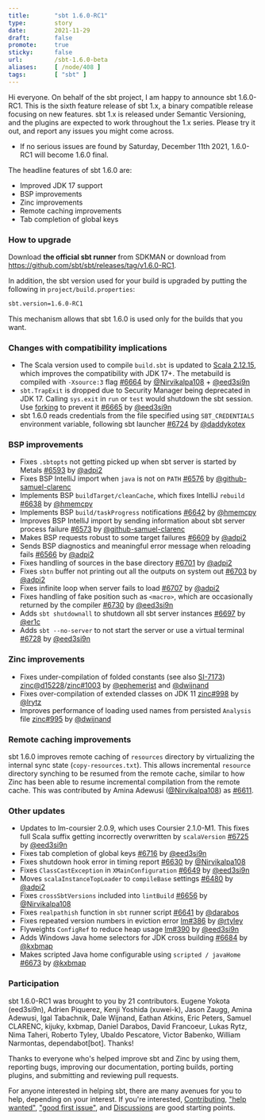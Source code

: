 ```yaml
---
title:       "sbt 1.6.0-RC1"
type:        story
date:        2021-11-29
draft:       false
promote:     true
sticky:      false
url:         /sbt-1.6.0-beta
aliases:     [ /node/408 ]
tags:        [ "sbt" ]
---
```


Hi everyone. On behalf of the sbt project, I am happy to announce sbt 1.6.0-RC1. This is the sixth feature release of sbt 1.x, a binary compatible release focusing on new features. sbt 1.x is released under Semantic Versioning, and the plugins are expected to work throughout the 1.x series. Please try it out, and report any issues you might come across.

- If no serious issues are found by Saturday, December 11th 2021, 1.6.0-RC1 will become 1.6.0 final.

The headline features of sbt 1.6.0 are:

- Improved JDK 17 support
- BSP improvements
- Zinc improvements
- Remote caching improvements
- Tab completion of global keys

<!--more-->

### How to upgrade

Download **the official sbt runner** from SDKMAN or download from <https://github.com/sbt/sbt/releases/tag/v1.6.0-RC1>.

In addition, the sbt version used for your build is upgraded by putting the following in `project/build.properties`:

```bash
sbt.version=1.6.0-RC1
```

This mechanism allows that sbt 1.6.0 is used only for the builds that you want.

### Changes with compatibility implications

- The Scala version used to compile `build.sbt` is updated to [Scala 2.12.15](https://github.com/scala/scala/releases/tag/v2.12.15), which improves the compatibility with JDK 17+. The metabuild is compiled with `-Xsource:3` flag [#6664][6664] by [@Nirvikalpa108][@Nirvikalpa108] + [@eed3si9n][@eed3si9n]
- `sbt.TrapExit` is dropped due to Security Manager being deprecated in JDK 17. Calling `sys.exit` in `run` or `test` would shutdown the sbt session. Use [forking](https://www.scala-sbt.org/1.x/docs/Forking.html) to prevent it [#6665][6665] by [@eed3si9n][@eed3si9n]
- sbt 1.6.0 reads credentials from the file specified using `SBT_CREDENTIALS` environment variable, following sbt launcher [#6724][6724] by [@daddykotex][@daddykotex]

### BSP improvements

- Fixes `.sbtopts`  not getting picked up when sbt server is started by Metals [#6593][6593] by [@adpi2][@adpi2]
- Fixes BSP IntelliJ import when `java` is not on `PATH` [#6576][6576] by [@github-samuel-clarenc][@github-samuel-clarenc]
- Implements BSP `buildTarget/cleanCache`, which fixes IntelliJ `rebuild` [#6638][6638] by [@hmemcpy][@hmemcpy]
- Implements BSP `build/taskProgress` notifications [#6642][6642] by [@hmemcpy][@hmemcpy]
- Improves BSP IntelliJ import by sending information about sbt server process failure  [#6573][6573] by [@github-samuel-clarenc][@github-samuel-clarenc]
- Makes BSP requests robust to some target failures [#6609][6609] by [@adpi2][@adpi2]
- Sends BSP diagnostics and meaningful error message when reloading fails [#6566][6566] by [@adpi2][@adpi2]
- Fixes handling of sources in the base directory [#6701][6701] by [@adpi2][@adpi2]
- Fixes `sbtn` buffer not printing out all the outputs on system out [#6703][6703] by [@adpi2][@adpi2]
- Fixes infinite loop when server fails to load [#6707][6707] by [@adpi2][@adpi2]
- Fixes handling of fake position such as `<macro>`, which are occasionally returned by the compiler [#6730][6730] by [@eed3si9n][@eed3si9n]
- Adds `sbt shutdownall` to shutdown all sbt server instances [#6697][6697] by [@er1c][@er1c]
- Adds `sbt --no-server` to not start the server or use a virtual terminal [#6728][6728] by [@eed3si9n][@eed3si9n]

### Zinc improvements

- Fixes under-compilation of folded constants (see also [SI-7173][SI-7173]) [zinc@d15228][zincd15228]/[zinc#1003][zinc1003] by [@ephemerist][@ephemerist] and [@dwijnand][@dwijnand]
- Fixes over-compilation of extended classes on JDK 11 [zinc#998][zinc998] by [@lrytz][@lrytz]
- Improves performance of loading used names from persisted `Analysis` file [zinc#995][zinc995] by [@dwijnand][@dwijnand]

### Remote caching improvements

sbt 1.6.0 improves remote caching of `resources` directory by virtualizing the internal sync state (`copy-resources.txt`). This allows incremental `resource` directory synching to be resumed from the remote cache, similar to how Zinc has been able to resume incremental compilation from the remote cache. This was contributed by Amina Adewusi ([@Nirvikalpa108][@Nirvikalpa108]) as [#6611][6611].

### Other updates

- Updates to lm-coursier 2.0.9, which uses Coursier 2.1.0-M1. This fixes full Scala suffix getting incorrectly overwritten by `scalaVersion` [#6725][6725] by [@eed3si9n][@eed3si9n]
- Fixes tab completion of global keys [#6716][6716] by [@eed3si9n][@eed3si9n]
- Fixes shutdown hook error in timing report [#6630][6630] by [@Nirvikalpa108][@Nirvikalpa108]
- Fixes `ClassCastException` in `XMainConfiguration` [#6649][6649] by [@eed3si9n][@eed3si9n]
- Moves `scalaInstanceTopLoader` to `compileBase` settings [#6480][6480] by [@adpi2][@adpi2]
- Fixes `crossSbtVersions` included into `lintBuild` [#6656][6656] by [@Nirvikalpa108][@Nirvikalpa108]
- Fixes `realpathish` function in `sbt` runner script [#6641][6641] by [@darabos][@darabos]
- Fixes repeated version numbers in eviction error [lm#386][lm386] by [@rtyley][@rtyley]
- Flyweights `ConfigRef` to reduce heap usage [lm#390][lm390] by [@eed3si9n][@eed3si9n]
- Adds Windows Java home selectors for JDK cross building [#6684][6684] by [@kxbmap][@kxbmap]
- Makes scripted Java home configurable using `scripted / javaHome` [#6673][6673] by [@kxbmap][@kxbmap]

### Participation

sbt 1.6.0-RC1 was brought to you by 21 contributors. Eugene Yokota (eed3si9n), Adrien Piquerez, Kenji Yoshida (xuwei-k), Jason Zaugg, Amina Adewusi, Igal Tabachnik, Dale Wijnand, Eathan Atkins, Eric Peters, Samuel CLARENC, kijuky, kxbmap, Daniel Darabos, David Francoeur, Lukas Rytz, Nima Taheri, Roberto Tyley, Ubaldo Pescatore, Victor Babenko, William Narmontas, dependabot[bot]. Thanks!

Thanks to everyone who's helped improve sbt and Zinc by using them, reporting bugs, improving our documentation, porting builds, porting plugins, and submitting and reviewing pull requests.

For anyone interested in helping sbt, there are many avenues for you to help, depending on your interest. If you're interested, [Contributing](https://github.com/sbt/sbt/blob/develop/CONTRIBUTING.md), ["help wanted"](https://github.com/sbt/sbt/issues?q=is%3Aissue+is%3Aopen+label%3A%22help+wanted%22), ["good first issue"](https://github.com/sbt/sbt/issues?q=is%3Aissue+is%3Aopen+label%3A%22good+first+issue%22), and [Discussions](https://github.com/sbt/sbt/discussions/) are good starting points.


  [@eed3si9n]: https://github.com/eed3si9n
  [@Nirvikalpa108]: https://github.com/Nirvikalpa108
  [@adpi2]: https://github.com/adpi2
  [@er1c]: https://github.com/er1c
  [@eatkins]: https://github.com/eatkins
  [@dwijnand]: https://github.com/dwijnand
  [@retronym]: https://github.com/retronym
  [@github-samuel-clarenc]: https://github.com/github-samuel-clarenc
  [@hmemcpy]: https://github.com/hmemcpy
  [@lrytz]: https://github.com/lrytz
  [@ephemerist]: https://github.com/ephemerist
  [@rtyley]: https://github.com/rtyley
  [@darabos]: https://github.com/darabos
  [@nimatrueway]: https://github.com/nimatrueway
  [@kxbmap]: https://github.com/kxbmap
  [@kijuky]: https://github.com/kijuky
  [@daddykotex]: https://github.com/daddykotex
  [6480]: https://github.com/sbt/sbt/pull/6480
  [6566]: https://github.com/sbt/sbt/pull/6566
  [6593]: https://github.com/sbt/sbt/pull/6593
  [6576]: https://github.com/sbt/sbt/pull/6576
  [6573]: https://github.com/sbt/sbt/pull/6573
  [6609]: https://github.com/sbt/sbt/pull/6609
  [6611]: https://github.com/sbt/sbt/pull/6611
  [6630]: https://github.com/sbt/sbt/pull/6630
  [6649]: https://github.com/sbt/sbt/pull/6649
  [6638]: https://github.com/sbt/sbt/pull/6638
  [6641]: https://github.com/sbt/sbt/pull/6641
  [6642]: https://github.com/sbt/sbt/pull/6642
  [6656]: https://github.com/sbt/sbt/pull/6656
  [6664]: https://github.com/sbt/sbt/pull/6664
  [6665]: https://github.com/sbt/sbt/pull/6665
  [6675]: https://github.com/sbt/sbt/pull/6675
  [6684]: https://github.com/sbt/sbt/pull/6684
  [6673]: https://github.com/sbt/sbt/pull/6673
  [6693]: https://github.com/sbt/sbt/pull/6693
  [6697]: https://github.com/sbt/sbt/pull/6697
  [6701]: https://github.com/sbt/sbt/pull/6701
  [6703]: https://github.com/sbt/sbt/pull/6703
  [6699]: https://github.com/sbt/sbt/pull/6699
  [6707]: https://github.com/sbt/sbt/pull/6707
  [6716]: https://github.com/sbt/sbt/pull/6716
  [6725]: https://github.com/sbt/sbt/pull/6725
  [6724]: https://github.com/sbt/sbt/pull/6724
  [6728]: https://github.com/sbt/sbt/pull/6728
  [6730]: https://github.com/sbt/sbt/pull/6730
  [SI-7173]: https://github.com/scala/bug/issues/7173
  [zinc995]: https://github.com/sbt/zinc/pull/995
  [zinc998]: https://github.com/sbt/zinc/issues/998
  [zinc1003]: https://github.com/sbt/zinc/pull/1003
  [zincd15228]: https://github.com/sbt/zinc/pull/985/commits/d15228951f3de0ae07c0da5f34b84be5f0e7a4bb
  [lm386]: https://github.com/sbt/librarymanagement/pull/386
  [lm390]: https://github.com/sbt/librarymanagement/pull/390